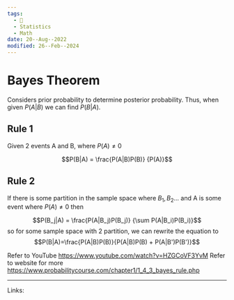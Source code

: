 ```yaml
---
tags:
  - 🌱
  - Statistics
  - Math
date: 20--Aug--2022
modified: 26--Feb--2024
---
```


# Bayes Theorem

Considers prior probability to determine posterior probability. Thus, when given $P(A|B)$ we can find $P(B|A)$.

## Rule 1
Given 2 events A and B, where $P(A) \ne 0$

$$P(B|A)  = \frac{P(A|B)P(B)} {P(A)}$$

## Rule 2
If there is some partition in the sample space where $B_1, B_2...$ and A is some event where $P(A) \ne 0$ then

$$P(B_j|A) = \frac{P(A|B_j)P(B_j)} {\sum P(A|B_i)P(B_i)}$$
so for some sample space with 2 partition, we can rewrite the equation to
$$P(B|A)=\frac{P(A|B)P(B)}{P(A|B)P(B) + P(A|B')P(B')}$$

Refer to YouTube <https://www.youtube.com/watch?v=HZGCoVF3YvM>
Refer to website for more <https://www.probabilitycourse.com/chapter1/1_4_3_bayes_rule.php>

---
Links: 